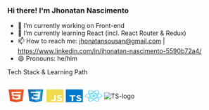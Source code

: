 ### Hi there! I'm Jhonatan Nascimento

- 🔭 I’m currently working on Front-end
- 🌱 I’m currently learning React (incl. React Router & Redux)
- 📫 How to reach me: jhonatansousan@gmail.com | https://www.linkedin.com/in/jhonatan-nascimento-5590b72a4/
- 😄 Pronouns: he/him

Tech Stack & Learning Path
<div style="display: inline_block"><br>
  <img align="center" alt="HTML-logo" height="30" width="40" src="https://raw.githubusercontent.com/devicons/devicon/master/icons/html5/html5-original.svg">
  <img align="center" alt="CSS-logo" height="30" width="40" src="https://raw.githubusercontent.com/devicons/devicon/master/icons/css3/css3-original.svg">
  <img align="center" alt="Js-logo" height="30" width="40" src="https://raw.githubusercontent.com/devicons/devicon/master/icons/javascript/javascript-plain.svg">
  <img align="center" alt="Ts-logo" height="30" width="40" src="https://raw.githubusercontent.com/devicons/devicon/master/icons/typescript/typescript-plain.svg">
  <img align="center" alt="React-logo" height="30" width="40" src="https://raw.githubusercontent.com/devicons/devicon/master/icons/react/react-original.svg">
  <img align="center" alt="TS-logo" height="30" width="40" src="https://img.shields.io/badge/TypeScript-007ACC?style=for-the-badge&logo=typescript&logoColor=white">

</div>
  
  ##
 
